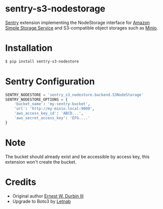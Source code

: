 sentry-s3-nodestorage
=====================

[Sentry](https://github.com/getsentry/sentry) extension implementing the
NodeStorage interface for [Amazon Simple Storage Service](https://aws.amazon.com/s3/) and S3-compatible object storages
such as
[Minio](https://mi.io).

# Installation

```bash
$ pip install sentry-s3-nodestore
```

# Sentry Configuration

```python
SENTRY_NODESTORE = 'sentry_s3_nodestore.backend.S3NodeStorage'
SENTRY_NODESTORE_OPTIONS = {
    'bucket_name': 'my-sentry-bucket',
    'url': 'http://my-minio.local:9000',
    'aws_access_key_id': 'ABCD...',
    'aws_secret_access_key': 'EFG....'
}
```

# Note

The bucket should already exist and be accessible by access key, this extension won't create the bucket.

# Credits

- Original author [Ernest W. Durbin III](https://github.com/ewdurbin)
- Upgrade to Boto3 by [Letnab](https://github.com/letnab)